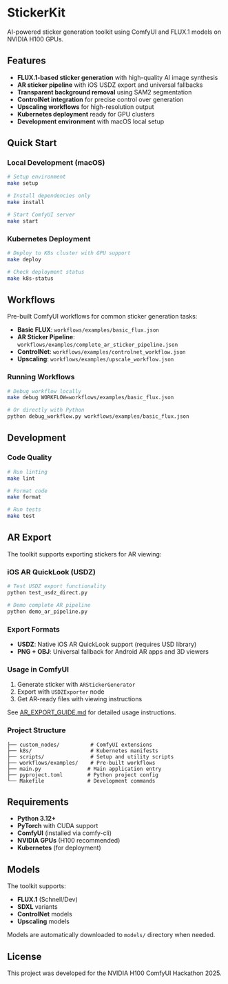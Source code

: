 # StickerKit

AI-powered sticker generation toolkit using ComfyUI and FLUX.1 models on NVIDIA H100 GPUs.

## Features

- **FLUX.1-based sticker generation** with high-quality AI image synthesis
- **AR sticker pipeline** with iOS USDZ export and universal fallbacks
- **Transparent background removal** using SAM2 segmentation
- **ControlNet integration** for precise control over generation
- **Upscaling workflows** for high-resolution output
- **Kubernetes deployment** ready for GPU clusters
- **Development environment** with macOS local setup

## Quick Start

### Local Development (macOS)

```bash
# Setup environment
make setup

# Install dependencies only
make install

# Start ComfyUI server
make start
```

### Kubernetes Deployment

```bash
# Deploy to K8s cluster with GPU support
make deploy

# Check deployment status  
make k8s-status
```

## Workflows

Pre-built ComfyUI workflows for common sticker generation tasks:

- **Basic FLUX**: `workflows/examples/basic_flux.json`
- **AR Sticker Pipeline**: `workflows/examples/complete_ar_sticker_pipeline.json`  
- **ControlNet**: `workflows/examples/controlnet_workflow.json`
- **Upscaling**: `workflows/examples/upscale_workflow.json`

### Running Workflows

```bash
# Debug workflow locally
make debug WORKFLOW=workflows/examples/basic_flux.json

# Or directly with Python
python debug_workflow.py workflows/examples/basic_flux.json
```

## Development

### Code Quality

```bash
# Run linting
make lint

# Format code
make format

# Run tests
make test
```

## AR Export

The toolkit supports exporting stickers for AR viewing:

### iOS AR QuickLook (USDZ)
```bash
# Test USDZ export functionality
python test_usdz_direct.py

# Demo complete AR pipeline
python demo_ar_pipeline.py
```

### Export Formats
- **USDZ**: Native iOS AR QuickLook support (requires USD library)
- **PNG + OBJ**: Universal fallback for Android AR apps and 3D viewers

### Usage in ComfyUI
1. Generate sticker with `ARStickerGenerator`
2. Export with `USDZExporter` node
3. Get AR-ready files with viewing instructions

See [AR_EXPORT_GUIDE.md](AR_EXPORT_GUIDE.md) for detailed usage instructions.

### Project Structure

```
├── custom_nodes/          # ComfyUI extensions
├── k8s/                   # Kubernetes manifests
├── scripts/               # Setup and utility scripts
├── workflows/examples/    # Pre-built workflows
├── main.py               # Main application entry
├── pyproject.toml        # Python project config
└── Makefile              # Development commands
```

## Requirements

- **Python 3.12+**
- **PyTorch** with CUDA support
- **ComfyUI** (installed via comfy-cli)
- **NVIDIA GPUs** (H100 recommended)
- **Kubernetes** (for deployment)

## Models

The toolkit supports:

- **FLUX.1** (Schnell/Dev)
- **SDXL** variants
- **ControlNet** models
- **Upscaling** models

Models are automatically downloaded to `models/` directory when needed.

## License

This project was developed for the NVIDIA H100 ComfyUI Hackathon 2025.

